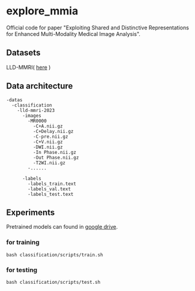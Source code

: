 # explore_mmia
Official code for paper "Exploiting Shared and Distinctive Representations for Enhanced Multi-Modality Medical Image Analysis".

## Datasets
LLD-MMRI( [here](https://github.com/LMMMEng/LLD-MMRI-Dataset?tab=readme-ov-file) )

## Data architecture
```
-datas
  -classification
    -lld-mmri-2023
      -images
        -MR0000
          -C+A.nii.gz
          -C+Delay.nii.gz
          -C-pre.nii.gz
          -C+V.nii.gz
          -DWI.nii.gz
          -In Phase.nii.gz
          -Out Phase.nii.gz
          -T2WI.nii.gz
        -......

      -labels
        -labels_train.text
        -labels_val.text
        -labels_test.text
```

## Experiments

Pretrained models can found in [google drive](https://drive.google.com/file/d/1oX-gdpvfYN8f1PNS6DA2SS0hs--P4jdO/view?usp=sharing).

### for training 
```
bash classification/scripts/train.sh
```

### for testing
```
bash classification/scripts/test.sh
```


